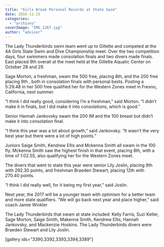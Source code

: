 ```yaml
---
title: "Girls Break Personal Records at State Swim"
date: 2016-11-15
categories: 
  - "archives"
coverImage: "IMG_1267.jpg"
author: "adviser"
---
```


The Lady Thunderbirds swim team went up to Gillette and competed at the 4A Girls State Swim and Dive Championship meet. Over the two competition days, four swimmers made consolation finals and two divers made finals. East placed 9th overall at the meet held at the Gillette Aquatic Center on October 28 and 29.

Sage Morton, a freshman, swam the 500 free, placing 8th, and the 200 free placing 9th , both in consolation finals with personal bests. Posting a 5:29.48 in her 500 free qualified her for the Western Zones meet in Fresno, California, next summer.

“I think I did really good, considering I’m a freshman,” said Morton. “I didn’t make it in finals, but I did make it into consolations, which is good.”

Senior Hannah Jankovsky swam the 200 IM and the 100 breast but didn’t make it into consolation final.

“I think this year was a lot about growth,” said Jankovsky. “It wasn’t the very best year but there were a lot of high points.”

Juniors Saige Smith, Kendrew Ellis and Mckenna Smith all swam in the 100 fly. Mckenna Smith saw the highest finish in that event, placing 8th, with a time of 1:02.55, also qualifying her for the Western Zones meet.

The divers that went to state this year were senior Lily Joslin, placing 9th with 292.30 points, and freshman Braeden Stewart, placing 12th with 270.40 points.

“I think I did really well, for it being my first year,” said Joslin.

Next year, the 2017 will be a younger team with optimism for a better team and more state qualifiers. “We will go back next year and place higher,” said coach Jamie Winkler

The Lady Thunderbirds that swam at state included: Kelly Farris, Suzi Keller, Sage Morton, Saige Smith, Makenna Smith, Kendrew Ellis, Hannah Jankovsky, and Mackenzie Hoskins. The Lady Thunderbirds divers were Braeden Stewart and Lily Joslin.

\[gallery ids="3390,3392,3393,3394,3389"\]
